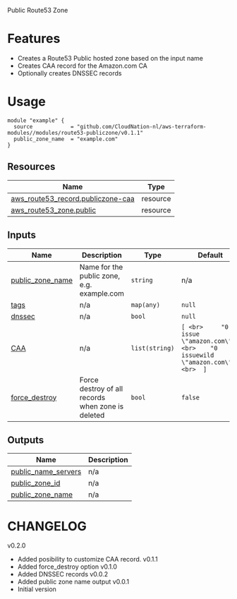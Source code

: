 Public Route53 Zone

# Features

- Creates a Route53 Public hosted zone based on the input name
- Creates CAA record for the Amazon.com CA
- Optionally creates DNSSEC records

# Usage

```
module "example" {
  source            = "github.com/CloudNation-nl/aws-terraform-modules//modules/route53-publiczone/v0.1.1"
  public_zone_name  = "example.com"
}
```

## Resources

| Name | Type |
|------|------|
| [aws_route53_record.publiczone-caa](https://registry.terraform.io/providers/hashicorp/aws/latest/docs/resources/route53_record) | resource |
| [aws_route53_zone.public](https://registry.terraform.io/providers/hashicorp/aws/latest/docs/resources/route53_zone) | resource |

## Inputs

| Name | Description | Type | Default | Required |
|------|-------------|------|---------|:--------:|
| <a name="input_public_zone_name"></a> [public\_zone\_name](#input\_public\_zone\_name) | Name for the public zone, e.g. example.com | `string` | n/a | yes |
| <a name="input_tags"></a> [tags](#input\_tags) | n/a | `map(any)` | `null` | no |
| <a name="input_dnssec"></a> [dnssec](#input\_dnssec) | n/a | `bool` | `null` | no |
| <a name="input_CAA"></a> [CAA](#input\_CAA) | n/a | `list(string)` | `[ <br>     "0 issue \"amazon.com\"", <br>    "0 issuewild \"amazon.com\"" <br>  ]` | no |
| <a name="input_force_destroy"></a> [force_destroy](#input\_force_destroy) | Force destroy of all records when zone is deleted | `bool` | `false` | no |

## Outputs

| Name | Description |
|------|-------------|
| <a name="output_public_name_servers"></a> [public\_name\_servers](#output\_public\_name\_servers) | n/a |
| <a name="output_public_zone_id"></a> [public\_zone\_id](#output\_public\_zone\_id) | n/a |
| <a name="output_public_zone_name"></a> [public\_zone\_name](#output\_public\_zone\_name) | n/a |

# CHANGELOG

v0.2.0
- Added posibility to customize CAA record.
v0.1.1
- Added force_destroy option
v0.1.0
- Added DNSSEC records
v0.0.2
- Added public zone name output
v0.0.1
- Initial version